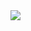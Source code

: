 <div>
    <img src='https://github.com/MBrayan25/small-almost-living-beings/blob/main/pictures/img de intro.gif'>
<div>